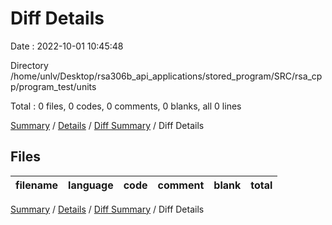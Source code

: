 # Diff Details

Date : 2022-10-01 10:45:48

Directory /home/unlv/Desktop/rsa306b_api_applications/stored_program/SRC/rsa_cpp/program_test/units

Total : 0 files,  0 codes, 0 comments, 0 blanks, all 0 lines

[Summary](results.md) / [Details](details.md) / [Diff Summary](diff.md) / Diff Details

## Files
| filename | language | code | comment | blank | total |
| :--- | :--- | ---: | ---: | ---: | ---: |

[Summary](results.md) / [Details](details.md) / [Diff Summary](diff.md) / Diff Details